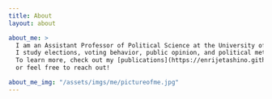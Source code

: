 ```yaml
---
title: About
layout: about

about_me: >
  I am an Assistant Professor of Political Science at the University of Alabama. 
  I study elections, voting behavior, public opinion, and political methodology. 
  To learn more, check out my [publications](https://enrijetashino.github.io/publications) 
  or feel free to reach out!

about_me_img: "/assets/imgs/me/pictureofme.jpg"
---
```

